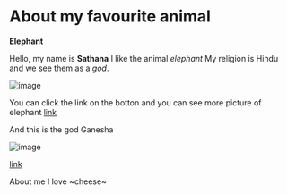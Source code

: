 # **About my favourite animal**
**Elephant**


Hello, my name is **Sathana**
I like the animal *elephant*
My religion is Hindu and we see them as a *god*.


![image](https://user-images.githubusercontent.com/111046257/184093819-3fe32256-c9df-4cb1-873d-0d119bb241ad.png)

You can click the link on the botton and you can see more picture of elephant
[link](https://www.google.com/search?q=elephant&rlz=1C1WNOO_deCH1018CH1018&source=lnms&tbm=isch&sa=X&ved=2ahUKEwjqnZvhrr75AhWOi_0HHYthBKAQ_AUoAXoECAIQAw&biw=1500&bih=881&dpr=2)

And this is the god Ganesha


![image](https://user-images.githubusercontent.com/111046257/184096189-a74ceb90-8d05-4ccd-a677-8470ec8ab7a4.png)


[link](https://www.google.com/search?q=god+ganesha&rlz=1C1WNOO_deCH1018CH1018&source=lnms&tbm=isch&sa=X&ved=2ahUKEwjRh6SwtL75AhUKh_0HHbkBD6AQ_AUoAXoECAEQAw&biw=1500&bih=881&dpr=2)


About me I love ~cheese~ 
